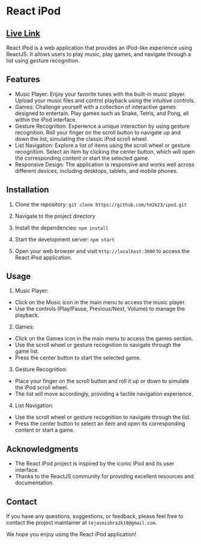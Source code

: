 # React iPod 
## [Live Link](https://react-ipod.netlify.app/) 

React iPod is a web application that provides an iPod-like experience using ReactJS. It allows users to play music, play games, and navigate through a list using gesture recognition.

## Features

- Music Player: Enjoy your favorite tunes with the built-in music player. Upload your music files and control playback using the intuitive controls.
- Games: Challenge yourself with a collection of interactive games designed to entertain. Play games such as Snake, Tetris, and Pong, all within the iPod interface.
- Gesture Recognition: Experience a unique interaction by using gesture recognition. Roll your finger on the scroll button to navigate up and down the list, simulating the classic iPod scroll wheel.
- List Navigation: Explore a list of items using the scroll wheel or gesture recognition. Select an item by clicking the center button, which will open the corresponding content or start the selected game.
- Responsive Design: The application is responsive and works well across different devices, including desktops, tablets, and mobile phones.

## Installation

1. Clone the repository:
    ```git clone https://github.com/tm2k23/ipod.git```

2. Navigate to the project directory
3. Install the dependencies: ```npm install```
4. Start the development server: ```npm start```
5. Open your web browser and visit `http://localhost:3000` to access the React iPod application.

## Usage

1. Music Player:
- Click on the Music icon in the main menu to access the music player.
- Use the controls (Play/Pause, Previous/Next, Volume) to manage the playback.

2. Games:
- Click on the Games icon in the main menu to access the games section.
- Use the scroll wheel or gesture recognition to navigate through the game list.
- Press the center button to start the selected game.

3. Gesture Recognition:
- Place your finger on the scroll button and roll it up or down to simulate the iPod scroll wheel.
- The list will move accordingly, providing a tactile navigation experience.

4. List Navigation:
- Use the scroll wheel or gesture recognition to navigate through the list.
- Press the center button to select an item and open its corresponding content or start a game.

## Acknowledgments

- The React iPod project is inspired by the iconic iPod and its user interface.
- Thanks to the ReactJS community for providing excellent resources and documentation.

## Contact

If you have any questions, suggestions, or feedback, please feel free to contact the project maintainer at `tejasmishra2k18@gmail.com`.

We hope you enjoy using the React iPod application!



